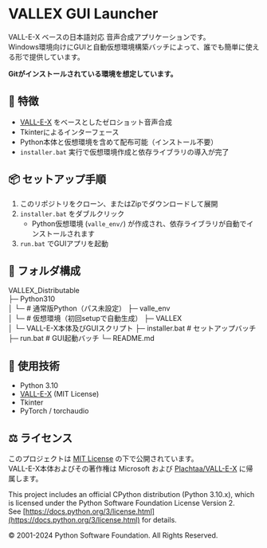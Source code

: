 # VALLEX GUI Launcher

VALL-E-X ベースの日本語対応 音声合成アプリケーションです。  
Windows環境向けにGUIと自動仮想環境構築バッチによって、誰でも簡単に使える形で提供しています。

**Gitがインストールされている環境を想定しています。**

## 🔧 特徴

- [VALL-E-X](https://github.com/Plachtaa/VALL-E-X) をベースとしたゼロショット音声合成
- Tkinterによるインターフェース
- Python本体と仮想環境を含めて配布可能（インストール不要）
- `installer.bat` 実行で仮想環境作成と依存ライブラリの導入が完了


## 📦 セットアップ手順

1. このリポジトリをクローン、またはZipでダウンロードして展開
2. `installer.bat` をダブルクリック  
   - Python仮想環境 (`valle_env/`) が作成され、依存ライブラリが自動でインストールされます
3. `run.bat` でGUIアプリを起動

## 📁 フォルダ構成

VALLEX_Distributable\
 ├─ Python310\
 │   └─ # 通常版Python（パス未設定） 
 ├─ valle_env\
 │   └─ # 仮想環境（初回setupで自動生成） 
 ├─ VALLEX\
 │   └─ VALL-E-X本体及びGUIスクリプト 
 ├─ installer.bat # セットアップバッチ 
 ├─ run.bat # GUI起動バッチ 
 └─ README.md

## 💬 使用技術

- Python 3.10
- [VALL-E-X](https://github.com/Plachtaa/VALL-E-X) (MIT License)
- Tkinter
- PyTorch / torchaudio

## ⚖️ ライセンス

このプロジェクトは [MIT License](./LICENSE) の下で公開されています。  
VALL-E-X本体およびその著作権は Microsoft および [Plachtaa/VALL-E-X](https://github.com/Plachtaa/VALL-E-X) に帰属します。


This project includes an official CPython distribution (Python 3.10.x),
which is licensed under the Python Software Foundation License Version 2.  
See [https://docs.python.org/3/license.html](https://docs.python.org/3/license.html) for details.

© 2001-2024 Python Software Foundation. All Rights Reserved.
